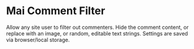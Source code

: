 # Mai Comment Filter
Allow any site user to filter out commenters. Hide the comment content, or replace with an image, or random, editable text strings. Settings are saved via browser/local storage.
